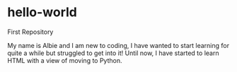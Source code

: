# hello-world
First Repository

My name is Albie and I am new to coding, I have wanted to start learning for quite a while but struggled to get into it! Until now, I have started to learn HTML with a view of moving to Python.
